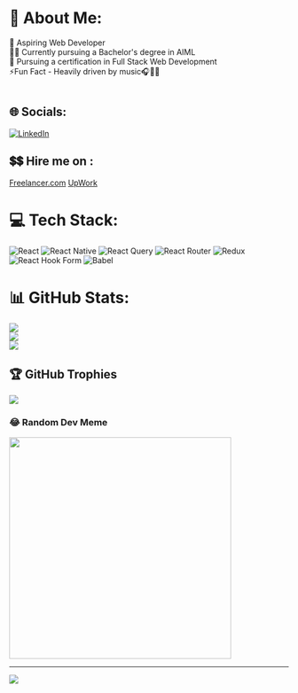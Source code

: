 # 💫 About Me:
🔭 Aspiring Web Developer<br>👨‍💻 Currently pursuing a Bachelor's degree in AIML<br>🌱 Pursuing a certification in Full Stack Web Development<br>⚡Fun Fact - Heavily driven by music🎧🎵🎶<br><br>


## 🌐 Socials:
[![LinkedIn](https://img.shields.io/badge/LinkedIn-%230077B5.svg?logo=linkedin&logoColor=white)](https://linkedin.com/in/https://www.linkedin.com/in/mayank-mishra-42250a2a8/) 

## 💲💲 Hire me on :
[Freelancer.com](https://www.freelancer.com/u/Mayank1859?sb=t)
[UpWork](https://www.upwork.com/freelancers/~01c905b743aa334c84?viewMode=1)
# 💻 Tech Stack:
![React](https://img.shields.io/badge/react-%2320232a.svg?style=for-the-badge&logo=react&logoColor=%2361DAFB) ![React Native](https://img.shields.io/badge/react_native-%2320232a.svg?style=for-the-badge&logo=react&logoColor=%2361DAFB) ![React Query](https://img.shields.io/badge/-React%20Query-FF4154?style=for-the-badge&logo=react%20query&logoColor=white) ![React Router](https://img.shields.io/badge/React_Router-CA4245?style=for-the-badge&logo=react-router&logoColor=white) ![Redux](https://img.shields.io/badge/redux-%23593d88.svg?style=for-the-badge&logo=redux&logoColor=white) ![React Hook Form](https://img.shields.io/badge/React%20Hook%20Form-%23EC5990.svg?style=for-the-badge&logo=reacthookform&logoColor=white) ![Babel](https://img.shields.io/badge/Babel-F9DC3e?style=for-the-badge&logo=babel&logoColor=black) 
# 📊 GitHub Stats:
![](https://github-readme-stats.vercel.app/api?username=Mayank-dotcom&theme=chartreuse-dark&hide_border=false&include_all_commits=false&count_private=false)<br/>
![](https://github-readme-streak-stats.herokuapp.com/?user=Mayank-dotcom&theme=chartreuse-dark&hide_border=false)<br/>
![](https://github-readme-stats.vercel.app/api/top-langs/?username=Mayank-dotcom&theme=chartreuse-dark&hide_border=false&include_all_commits=false&count_private=false&layout=compact)

## 🏆 GitHub Trophies
![](https://github-profile-trophy.vercel.app/?username=Mayank-dotcom&theme=radical&no-frame=false&no-bg=true&margin-w=4)

### 😂 Random Dev Meme
<img src='https://randommeme-five.vercel.app/' style="height: 400px;"/>

---
[![](https://visitcount.itsvg.in/api?id=Mayank-dotcom&icon=0&color=0)](https://visitcount.itsvg.in)

<!-- Proudly created with GPRM ( https://gprm.itsvg.in ) -->

